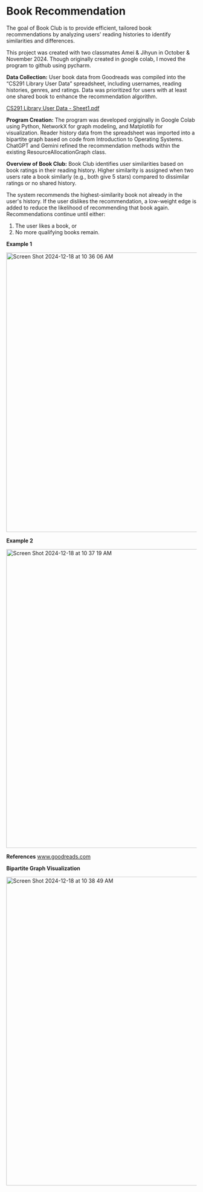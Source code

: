 # Book Recommendation

The goal of Book Club is to provide efficient, tailored book recommendations by analyzing users' reading histories to identify similarities and differences. 

This project was created with two classmates Amei & Jihyun in October & November 2024. Though originally created in google colab, I moved the program to github using pycharm.


**Data Collection:**
User book data from Goodreads was compiled into the “CS291 Library User Data” spreadsheet, including usernames, reading histories, genres, and ratings. Data was prioritized for users with at least one shared book to enhance the recommendation algorithm.


[CS291 Library User Data - Sheet1.pdf](https://github.com/user-attachments/files/18186247/CS291.Library.User.Data.-.Sheet1.pdf)


**Program Creation:**
The program was developed orgiginally in Google Colab using Python, NetworkX for graph modeling, and Matplotlib for visualization. Reader history data from the spreadsheet was imported into a bipartite graph based on code from Introduction to Operating Systems. ChatGPT and Gemini refined the recommendation methods within the existing ResourceAllocationGraph class.


**Overview of Book Club:**
Book Club identifies user similarities based on book ratings in their reading history. Higher similarity is assigned when two users rate a book similarly (e.g., both give 5 stars) compared to dissimilar ratings or no shared history.

The system recommends the highest-similarity book not already in the user's history. If the user dislikes the recommendation, a low-weight edge is added to reduce the likelihood of recommending that book again. Recommendations continue until either:
1. The user likes a book, or
2. No more qualifying books remain.

**Example 1**


<img width="739" alt="Screen Shot 2024-12-18 at 10 36 06 AM" src="https://github.com/user-attachments/assets/4ccbf6fe-550d-4c52-8168-fc6fd40f30b3" />

**Example 2**


<img width="790" alt="Screen Shot 2024-12-18 at 10 37 19 AM" src="https://github.com/user-attachments/assets/5d50bba3-cd71-4843-be90-8517625c1414" />


**References**
www.goodreads.com 

**Bipartite Graph Visualization**


<img width="816" alt="Screen Shot 2024-12-18 at 10 38 49 AM" src="https://github.com/user-attachments/assets/0a13a392-1b48-42e5-95ba-9dec578d18cd" />
